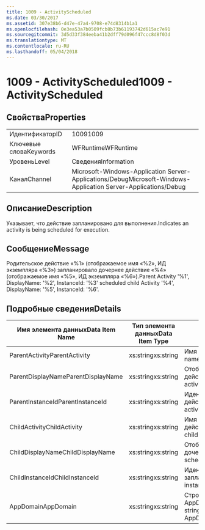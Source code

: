 ```yaml
---
title: 1009 - ActivityScheduled
ms.date: 03/30/2017
ms.assetid: 307e38b6-d47e-47a4-9708-e74d8314b1a1
ms.openlocfilehash: 0e3ea53a7b0509fcb8b73b61193742d615ac7e91
ms.sourcegitcommit: 3d5d33f384eeba41b2dff79d096f47ccc8d8f03d
ms.translationtype: MT
ms.contentlocale: ru-RU
ms.lasthandoff: 05/04/2018
---
```

# <a name="1009---activityscheduled"></a><span data-ttu-id="9981e-102">1009 - ActivityScheduled</span><span class="sxs-lookup"><span data-stu-id="9981e-102">1009 - ActivityScheduled</span></span>
## <a name="properties"></a><span data-ttu-id="9981e-103">Свойства</span><span class="sxs-lookup"><span data-stu-id="9981e-103">Properties</span></span>  
  
|||  
|-|-|  
|<span data-ttu-id="9981e-104">Идентификатор</span><span class="sxs-lookup"><span data-stu-id="9981e-104">ID</span></span>|<span data-ttu-id="9981e-105">1009</span><span class="sxs-lookup"><span data-stu-id="9981e-105">1009</span></span>|  
|<span data-ttu-id="9981e-106">Ключевые слова</span><span class="sxs-lookup"><span data-stu-id="9981e-106">Keywords</span></span>|<span data-ttu-id="9981e-107">WFRuntime</span><span class="sxs-lookup"><span data-stu-id="9981e-107">WFRuntime</span></span>|  
|<span data-ttu-id="9981e-108">Уровень</span><span class="sxs-lookup"><span data-stu-id="9981e-108">Level</span></span>|<span data-ttu-id="9981e-109">Сведения</span><span class="sxs-lookup"><span data-stu-id="9981e-109">Information</span></span>|  
|<span data-ttu-id="9981e-110">Канал</span><span class="sxs-lookup"><span data-stu-id="9981e-110">Channel</span></span>|<span data-ttu-id="9981e-111">Microsoft-Windows-Application Server-Applications/Debug</span><span class="sxs-lookup"><span data-stu-id="9981e-111">Microsoft-Windows-Application Server-Applications/Debug</span></span>|  
  
## <a name="description"></a><span data-ttu-id="9981e-112">Описание</span><span class="sxs-lookup"><span data-stu-id="9981e-112">Description</span></span>  
 <span data-ttu-id="9981e-113">Указывает, что действие запланировано для выполнения.</span><span class="sxs-lookup"><span data-stu-id="9981e-113">Indicates an activity is being scheduled for execution.</span></span>  
  
## <a name="message"></a><span data-ttu-id="9981e-114">Сообщение</span><span class="sxs-lookup"><span data-stu-id="9981e-114">Message</span></span>  
 <span data-ttu-id="9981e-115">Родительское действие «%1» (отображаемое имя «%2», ИД экземпляра «%3») запланировало дочернее действие «%4» (отображаемое имя «%5», ИД экземпляра «%6»).</span><span class="sxs-lookup"><span data-stu-id="9981e-115">Parent Activity '%1', DisplayName: '%2', InstanceId: '%3' scheduled child Activity '%4', DisplayName: '%5', InstanceId: '%6'.</span></span>  
  
## <a name="details"></a><span data-ttu-id="9981e-116">Подробные сведения</span><span class="sxs-lookup"><span data-stu-id="9981e-116">Details</span></span>  
  
|<span data-ttu-id="9981e-117">Имя элемента данных</span><span class="sxs-lookup"><span data-stu-id="9981e-117">Data Item Name</span></span>|<span data-ttu-id="9981e-118">Тип элемента данных</span><span class="sxs-lookup"><span data-stu-id="9981e-118">Data Item Type</span></span>|<span data-ttu-id="9981e-119">Описание</span><span class="sxs-lookup"><span data-stu-id="9981e-119">Description</span></span>|  
|--------------------|--------------------|-----------------|  
|<span data-ttu-id="9981e-120">ParentActivity</span><span class="sxs-lookup"><span data-stu-id="9981e-120">ParentActivity</span></span>|<span data-ttu-id="9981e-121">xs:string</span><span class="sxs-lookup"><span data-stu-id="9981e-121">xs:string</span></span>|<span data-ttu-id="9981e-122">Имя типа родительского действия.</span><span class="sxs-lookup"><span data-stu-id="9981e-122">The type name of the parent activity.</span></span>|  
|<span data-ttu-id="9981e-123">ParentDisplayName</span><span class="sxs-lookup"><span data-stu-id="9981e-123">ParentDisplayName</span></span>|<span data-ttu-id="9981e-124">xs:string</span><span class="sxs-lookup"><span data-stu-id="9981e-124">xs:string</span></span>|<span data-ttu-id="9981e-125">Отображаемое имя родительского действия.</span><span class="sxs-lookup"><span data-stu-id="9981e-125">The display name of the parent activity.</span></span>|  
|<span data-ttu-id="9981e-126">ParentInstanceId</span><span class="sxs-lookup"><span data-stu-id="9981e-126">ParentInstanceId</span></span>|<span data-ttu-id="9981e-127">xs:string</span><span class="sxs-lookup"><span data-stu-id="9981e-127">xs:string</span></span>|<span data-ttu-id="9981e-128">Идентификатор экземпляра родительского действия.</span><span class="sxs-lookup"><span data-stu-id="9981e-128">The instance id of the parent activity.</span></span>|  
|<span data-ttu-id="9981e-129">ChildActivity</span><span class="sxs-lookup"><span data-stu-id="9981e-129">ChildActivity</span></span>|<span data-ttu-id="9981e-130">xs:string</span><span class="sxs-lookup"><span data-stu-id="9981e-130">xs:string</span></span>|<span data-ttu-id="9981e-131">Имя типа запланированного дочернего действия.</span><span class="sxs-lookup"><span data-stu-id="9981e-131">The type name of the scheduled child activity.</span></span>|  
|<span data-ttu-id="9981e-132">ChildDisplayName</span><span class="sxs-lookup"><span data-stu-id="9981e-132">ChildDisplayName</span></span>|<span data-ttu-id="9981e-133">xs:string</span><span class="sxs-lookup"><span data-stu-id="9981e-133">xs:string</span></span>|<span data-ttu-id="9981e-134">Отображаемое имя запланированного дочернего действия.</span><span class="sxs-lookup"><span data-stu-id="9981e-134">The display name of the scheduled child activity.</span></span>|  
|<span data-ttu-id="9981e-135">ChildInstanceId</span><span class="sxs-lookup"><span data-stu-id="9981e-135">ChildInstanceId</span></span>|<span data-ttu-id="9981e-136">xs:string</span><span class="sxs-lookup"><span data-stu-id="9981e-136">xs:string</span></span>|<span data-ttu-id="9981e-137">Идентификатор экземпляра запланированного дочернего действия.</span><span class="sxs-lookup"><span data-stu-id="9981e-137">The instance id of the scheduled child activity.</span></span>|  
|<span data-ttu-id="9981e-138">AppDomain</span><span class="sxs-lookup"><span data-stu-id="9981e-138">AppDomain</span></span>|<span data-ttu-id="9981e-139">xs:string</span><span class="sxs-lookup"><span data-stu-id="9981e-139">xs:string</span></span>|<span data-ttu-id="9981e-140">Строка, возвращаемая AppDomain.CurrentDomain.FriendlyName.</span><span class="sxs-lookup"><span data-stu-id="9981e-140">The string returned by AppDomain.CurrentDomain.FriendlyName.</span></span>|
